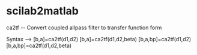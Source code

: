 # scilab2matlab
ca2tf -- Convert coupled allpass filter to transfer function form

Syntax -->
[b,a]=ca2tf(d1,d2)
[b,a]=ca2tf(d1,d2,beta)
[b,a,bp]=ca2tf(d1,d2)
[b,a,bp]=ca2tf(d1,d2,beta)
